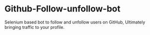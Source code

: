 # Github-Follow-unfollow-bot
Selenium based bot to follow and unfollow users on GitHub, Ultimately bringing traffic to your profile.
